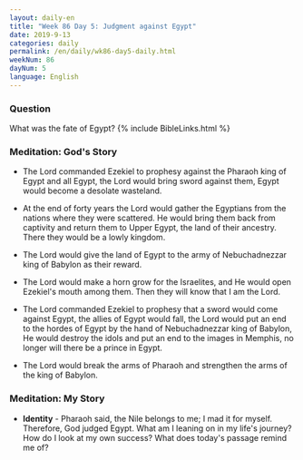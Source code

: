 ```yaml
---
layout: daily-en
title: "Week 86 Day 5: Judgment against Egypt"
date: 2019-9-13 
categories: daily
permalink: /en/daily/wk86-day5-daily.html
weekNum: 86
dayNum: 5
language: English
---
```


### Question     
What was the fate of Egypt?
{% include BibleLinks.html %} 

### Meditation: God's Story   
+ The Lord commanded Ezekiel to prophesy against the Pharaoh king of Egypt and all Egypt, the Lord would bring sword against them, Egypt would become a desolate wasteland. 

+ At the end of forty years the Lord would gather the Egyptians from the nations where they were scattered. He would bring them back from captivity and return them to Upper Egypt, the land of their ancestry. There they would be a lowly kingdom. 

+ The Lord would give the land of Egypt to the army of Nebuchadnezzar king of Babylon as their reward. 

+ The Lord would make a horn grow for the Israelites, and He would open Ezekiel's mouth among them. Then they will know that I am the Lord. 

+ The Lord commanded Ezekiel to prophesy that a sword would come against Egypt, the allies of Egypt would fall, the Lord would put an end to the hordes of Egypt by the hand of Nebuchadnezzar king of Babylon, He would destroy the idols and put an end to the images in Memphis, no longer will there be a prince in Egypt. 

+ The Lord would break the arms of Pharaoh and strengthen the arms of the king of Babylon. 
### Meditation: My Story   
+ **Identity** - Pharaoh said, the Nile belongs to me; I mad it for myself. Therefore, God judged Egypt. What am I leaning on in my life's journey? How do I look at my own success? What does today's passage remind me of? 
